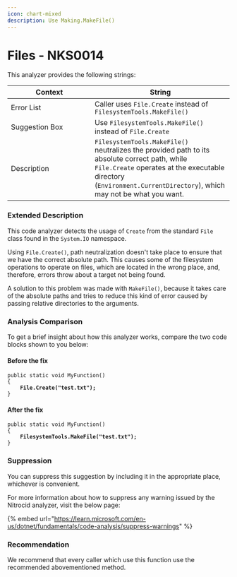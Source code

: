 ```yaml
---
icon: chart-mixed
description: Use Making.MakeFile()
---
```


# Files - NKS0014

This analyzer provides the following strings:

<table><thead><tr><th width="174">Context</th><th>String</th></tr></thead><tbody><tr><td>Error List</td><td>Caller uses <code>File.Create</code> instead of <code>FilesystemTools.MakeFile()</code></td></tr><tr><td>Suggestion Box</td><td>Use <code>FilesystemTools.MakeFile()</code> instead of <code>File.Create</code></td></tr><tr><td>Description</td><td><code>FilesystemTools.MakeFile()</code> neutralizes the provided path to its absolute correct path, while <code>File.Create</code> operates at the executable directory (<code>Environment.CurrentDirectory</code>), which may not be what you want.</td></tr></tbody></table>

### Extended Description

This code analyzer detects the usage of `Create` from the standard `File` class found in the `System.IO` namespace.

Using `File.Create()`, path neutralization doesn't take place to ensure that we have the correct absolute path. This causes some of the filesystem operations to operate on files, which are located in the wrong place, and, therefore, errors throw about a target not being found.

A solution to this problem was made with `MakeFile()`, because it takes care of the absolute paths and tries to reduce this kind of error caused by passing relative directories to the arguments.

### Analysis Comparison

To get a brief insight about how this analyzer works, compare the two code blocks shown to you below:

#### Before the fix

<pre class="language-csharp" data-title="Somewhere in your mod code..." data-line-numbers><code class="lang-csharp">public static void MyFunction()
{
<strong>    File.Create("test.txt");
</strong>}
</code></pre>

#### After the fix

<pre class="language-csharp" data-title="Somewhere in your mod code..." data-line-numbers><code class="lang-csharp">public static void MyFunction()
{
<strong>    FilesystemTools.MakeFile("test.txt");
</strong>}
</code></pre>

### Suppression

You can suppress this suggestion by including it in the appropriate place, whichever is convenient.

For more information about how to suppress any warning issued by the Nitrocid analyzer, visit the below page:

{% embed url="https://learn.microsoft.com/en-us/dotnet/fundamentals/code-analysis/suppress-warnings" %}

### Recommendation

We recommend that every caller which use this function use the recommended abovementioned method.
